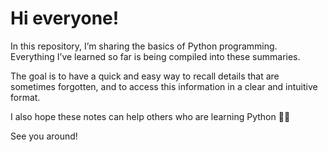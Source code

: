 # Hi everyone!

In this repository, I’m sharing the basics of Python programming.  
Everything I’ve learned so far is being compiled into these summaries.  

The goal is to have a quick and easy way to recall details that are sometimes forgotten, and to access this information in a clear and intuitive format.  

I also hope these notes can help others who are learning Python 🚀🐍  

See you around!
